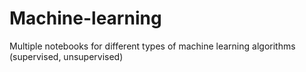 # Machine-learning
Multiple notebooks for different types of machine learning algorithms (supervised, unsupervised)
